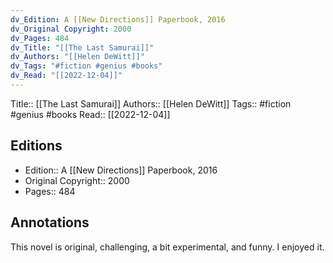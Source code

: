 ```yaml
---
dv_Edition: A [[New Directions]] Paperbook, 2016
dv_Original Copyright: 2000
dv_Pages: 484
dv_Title: "[[The Last Samurai]]"
dv_Authors: "[[Helen DeWitt]]"
dv_Tags: "#fiction #genius #books"
dv_Read: "[[2022-12-04]]"
---
```

Title:: [[The Last Samurai]]
Authors:: [[Helen DeWitt]]
Tags:: #fiction #genius #books 
Read:: [[2022-12-04]]

## Editions
- Edition:: A [[New Directions]] Paperbook, 2016
- Original Copyright:: 2000
- Pages:: 484

## Annotations

This novel is original, challenging, a bit experimental, and funny. I enjoyed it.